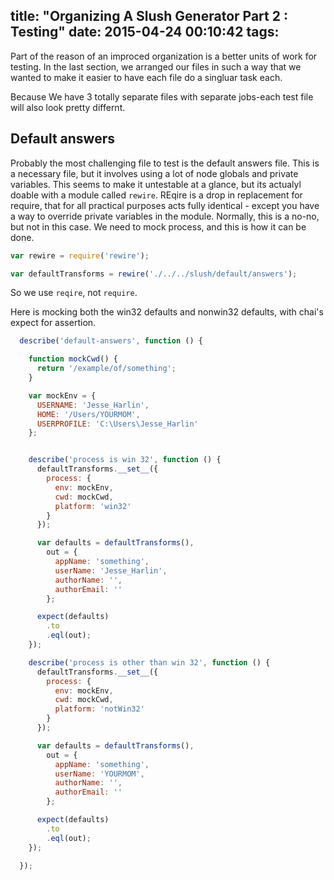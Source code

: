 title: "Organizing A Slush Generator Part 2 : Testing"
date: 2015-04-24 00:10:42
tags:
---


Part of the reason of an improced organization is a better units of work for testing. In the last section, we arranged our files in such a way that we wanted to make it easier to have each file do a singluar task each.

Because We have 3 totally separate files with separate jobs-each test file will also look pretty differnt.

<!-- more -->



## Default answers

Probably the most challenging file to test is the default answers file. This is a necessary file, but it involves using a lot of node globals and private variables. This seems to make it untestable at a glance, but its actualyl doable with a module called `rewire`. REqire is a drop in replacement for require, that for all practical purposes acts fully identical - except you have a way to override private variables in the module. Normally, this is a no-no, but not in this case. We need to mock process, and this is how it can be done.


```js
var rewire = require('rewire');

var defaultTransforms = rewire('./../../slush/default/answers');
```

So we use `reqire`, not `require`.


Here is mocking both the win32 defaults and nonwin32 defaults, with chai's expect for assertion.

```js
  describe('default-answers', function () {

    function mockCwd() {
      return '/example/of/something';
    }

    var mockEnv = {
      USERNAME: 'Jesse_Harlin',
      HOME: '/Users/YOURMOM',
      USERPROFILE: 'C:\Users\Jesse_Harlin'
    };


    describe('process is win 32', function () {
      defaultTransforms.__set__({
        process: {
          env: mockEnv,
          cwd: mockCwd,
          platform: 'win32'
        }
      });

      var defaults = defaultTransforms(),
        out = {
          appName: 'something',
          userName: 'Jesse_Harlin',
          authorName: '',
          authorEmail: ''
        };

      expect(defaults)
        .to
        .eql(out);
    });

    describe('process is other than win 32', function () {
      defaultTransforms.__set__({
        process: {
          env: mockEnv,
          cwd: mockCwd,
          platform: 'notWin32'
        }
      });

      var defaults = defaultTransforms(),
        out = {
          appName: 'something',
          userName: 'YOURMOM',
          authorName: '',
          authorEmail: ''
        };

      expect(defaults)
        .to
        .eql(out);
    });

  });
  ```
